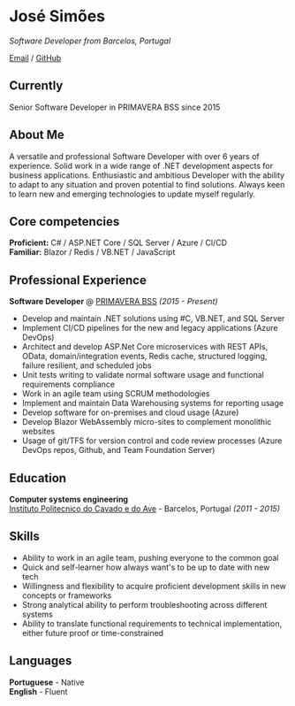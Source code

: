 # José Simões
_Software Developer from Barcelos, Portugal_ <br>

[Email](mailto:jouzefcp@me.com) / [GitHub](https://github.com/jouz3/)

## Currently

Senior Software Developer in PRIMAVERA BSS since 2015

## About Me

A versatile and professional Software Developer with over 6 years of experience. Solid work in a wide range of .NET development aspects for business applications. Enthusiastic and ambitious Developer with the ability to adapt to any situation and proven potential to find solutions.
Always keen to learn new and emerging technologies to update myself regularly.

## Core competencies

**Proficient:** C# / ASP.NET Core / SQL Server / Azure / CI/CD<br>
**Familiar:** Blazor / Redis / VB.NET / JavaScript

## Professional Experience

**Software Developer** @ [PRIMAVERA BSS](https://pt.primaverabss.com/en/) _(2015 - Present)_ <br>
  - Develop and maintain .NET solutions using #C, VB.NET, and SQL Server
  - Implement CI/CD pipelines for the new and legacy applications (Azure DevOps)
  - Architect and develop ASP.Net Core microservices with REST APIs, OData, domain/integration events, Redis cache, structured logging, failure resilient, and scheduled jobs
  - Unit tests writing to validate normal software usage and functional requirements compliance
  - Work in an agile team using SCRUM methodologies
  - Implement and maintain Data Warehousing systems for reporting usage
  - Develop software for on-premises and cloud usage (Azure)
  - Develop Blazor WebAssembly micro-sites to complement monolithic websites
  - Usage of git/TFS for version control and code review processes (Azure DevOps repos, Github, and Team Foundation Server)

## Education

**Computer systems engineering**<br>
[Instituto Politecnico do Cavado e do Ave](https://ipca.pt/en/) - Barcelos, Portugal _(2011 - 2015)_

## Skills

- Ability to work in an agile team, pushing everyone to the common goal
- Quick and self-learner how always want's to be up to date with new tech
- Willingness and flexibility to acquire proficient development skills in new concepts or frameworks
- Strong analytical ability to perform troubleshooting across different systems
- Ability to translate functional requirements to technical implementation, either future proof or time-constrained

## Languages

**Portuguese** - Native<br>
**English** - Fluent
